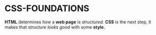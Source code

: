 # CSS-FOUNDATIONS
<strong>HTML</strong> determines <em>how</em> a <strong>web page</strong> is <em>structured.</em> <strong>CSS</strong> is the next step, it makes that <em>structure looks good</em> with some <strong>style.</strong>
